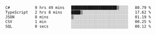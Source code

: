 <!--START_SECTION:waka-->

```txt
C#           9 hrs 49 mins   ████████████████████▒░░░░   80.79 %
TypeScript   2 hrs 8 mins    ████▒░░░░░░░░░░░░░░░░░░░░   17.62 %
JSON         8 mins          ▒░░░░░░░░░░░░░░░░░░░░░░░░   01.19 %
CSV          1 min           ░░░░░░░░░░░░░░░░░░░░░░░░░   00.25 %
SQL          0 secs          ░░░░░░░░░░░░░░░░░░░░░░░░░   00.12 %
```

<!--END_SECTION:waka-->